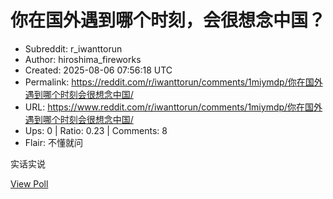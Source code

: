 # 你在国外遇到哪个时刻，会很想念中国？

- Subreddit: r_iwanttorun
- Author: hiroshima_fireworks
- Created: 2025-08-06 07:56:18 UTC
- Permalink: https://reddit.com/r/iwanttorun/comments/1miymdp/你在国外遇到哪个时刻会很想念中国/
- URL: https://www.reddit.com/r/iwanttorun/comments/1miymdp/你在国外遇到哪个时刻会很想念中国/
- Ups: 0 | Ratio: 0.23 | Comments: 8
- Flair: 不懂就问


实话实说

[View Poll](https://www.reddit.com/poll/1miymdp)

